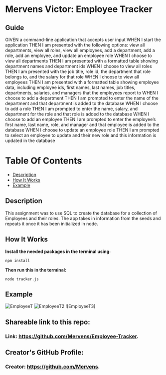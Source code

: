 # Mervens Victor: Employee Tracker
## Guide
GIVEN a command-line application that accepts user input
WHEN I start the application
THEN I am presented with the following options: view all departments, view all roles, view all employees, add a department, add a role, add an employee, and update an employee role
WHEN I choose to view all departments
THEN I am presented with a formatted table showing department names and department ids
WHEN I choose to view all roles
THEN I am presented with the job title, role id, the department that role belongs to, and the salary for that role
WHEN I choose to view all employees
THEN I am presented with a formatted table showing employee data, including employee ids, first names, last names, job titles, departments, salaries, and managers that the employees report to
WHEN I choose to add a department
THEN I am prompted to enter the name of the department and that department is added to the database
WHEN I choose to add a role
THEN I am prompted to enter the name, salary, and department for the role and that role is added to the database
WHEN I choose to add an employee
THEN I am prompted to enter the employee’s first name, last name, role, and manager and that employee is added to the database
WHEN I choose to update an employee role
THEN I am prompted to select an employee to update and their new role and this information is updated in the database 

# Table Of Contents
- [Description](#description)
- [How It Works](#how-it-works)
- [Example](#example)

## Description  
This assignment was to use SQL to create the database for a collection of Employees and their roles. The app takes in information from the seeds and repeats it once it has been initialized in node.


## How It Works  

**Install the needed packages in the terminal using:**

`npm install`

**Then run this in the terminal:**

`node tracker.js`

## Example
![EmployeeT]()
![EmployeeT2](https://user-images.githubusercontent.com/82620500/132426155-6b66c82a-446f-4351-9a80-a5b35e90a0ad.gif)
![EmployeeT3]

## Shareable link to this repo:  

### Link: **https://github.com/Mervens/Employee-Tracker.**  

## Creator's GitHub Profile:  
### Creator: **https://github.com/Mervens.**



